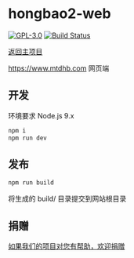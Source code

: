 # hongbao2-web

[![GPL-3.0](https://img.shields.io/badge/license-GPL--3.0-blue.svg)](LICENSE)
[![Build Status](https://travis-ci.org/game-helper/hongbao2-web.svg?branch=master)](https://travis-ci.org/game-helper/hongbao2-web)

[返回主项目](https://github.com/game-helper/hongbao2)

https://www.mtdhb.com 网页端

## 开发

环境要求 Node.js 9.x

```bash
npm i
npm run dev
```

## 发布

```bash
npm run build
```

将生成的 build/ 目录提交到网站根目录

## 捐赠

[如果我们的项目对您有帮助，欢迎捐赠](https://github.com/game-helper/donate)
